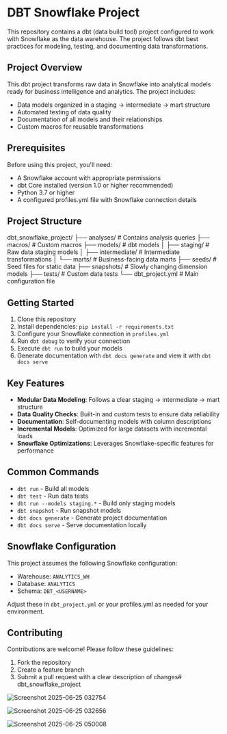 # DBT Snowflake Project

This repository contains a dbt (data build tool) project configured to work with Snowflake as the data warehouse. The project follows dbt best practices for modeling, testing, and documenting data transformations.

## Project Overview

This dbt project transforms raw data in Snowflake into analytical models ready for business intelligence and analytics. The project includes:

- Data models organized in a staging -> intermediate -> mart structure
- Automated testing of data quality
- Documentation of all models and their relationships
- Custom macros for reusable transformations

## Prerequisites

Before using this project, you'll need:

- A Snowflake account with appropriate permissions
- dbt Core installed (version 1.0 or higher recommended)
- Python 3.7 or higher
- A configured profiles.yml file with Snowflake connection details

## Project Structure
dbt_snowflake_project/
├── analyses/ # Contains analysis queries
├── macros/ # Custom macros
├── models/ # dbt models
│ ├── staging/ # Raw data staging models
│ ├── intermediate/ # Intermediate transformations
│ └── marts/ # Business-facing data marts
├── seeds/ # Seed files for static data
├── snapshots/ # Slowly changing dimension models
├── tests/ # Custom data tests
└── dbt_project.yml # Main configuration file



## Getting Started

1. Clone this repository
2. Install dependencies: `pip install -r requirements.txt`
3. Configure your Snowflake connection in `profiles.yml`
4. Run `dbt debug` to verify your connection
5. Execute `dbt run` to build your models
6. Generate documentation with `dbt docs generate` and view it with `dbt docs serve`

## Key Features

- **Modular Data Modeling**: Follows a clear staging -> intermediate -> mart structure
- **Data Quality Checks**: Built-in and custom tests to ensure data reliability
- **Documentation**: Self-documenting models with column descriptions
- **Incremental Models**: Optimized for large datasets with incremental loads
- **Snowflake Optimizations**: Leverages Snowflake-specific features for performance

## Common Commands

- `dbt run` - Build all models
- `dbt test` - Run data tests
- `dbt run --models staging.*` - Build only staging models
- `dbt snapshot` - Run snapshot models
- `dbt docs generate` - Generate project documentation
- `dbt docs serve` - Serve documentation locally

## Snowflake Configuration

This project assumes the following Snowflake configuration:

- Warehouse: `ANALYTICS_WH`
- Database: `ANALYTICS`
- Schema: `DBT_<USERNAME>`

Adjust these in `dbt_project.yml` or your profiles.yml as needed for your environment.

## Contributing

Contributions are welcome! Please follow these guidelines:

1. Fork the repository
2. Create a feature branch
3. Submit a pull request with a clear description of changes# dbt_snowflake_project

![Screenshot 2025-06-25 032754](https://github.com/user-attachments/assets/b1b9faf1-1a71-4b3b-b3d6-dc61d9fffe61)

![Screenshot 2025-06-25 032656](https://github.com/user-attachments/assets/8275cf1e-9c96-477f-ba4a-7fda1bedd5d0)

![Screenshot 2025-06-25 050008](https://github.com/user-attachments/assets/27f47a62-9c56-4d3a-aa2f-272ae359100a)



